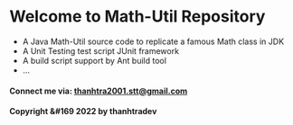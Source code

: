 # Welcome to Math-Util Repository

* A Java Math-Util source code to replicate a famous Math class in JDK
* A Unit Testing test script JUnit framework
* A build script support by Ant build tool
* ...
  
#### Connect me via: thanhtra2001.stt@gmail.com
#### Copyright &#169 2022 by thanhtradev